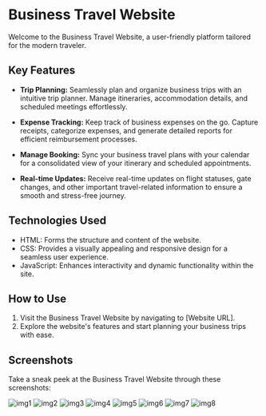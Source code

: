 # Business Travel Website

Welcome to the Business Travel Website, a user-friendly platform tailored for the modern traveler. 

## Key Features

- **Trip Planning:** Seamlessly plan and organize business trips with an intuitive trip planner. Manage itineraries, accommodation details, and scheduled meetings effortlessly.

- **Expense Tracking:** Keep track of business expenses on the go. Capture receipts, categorize expenses, and generate detailed reports for efficient reimbursement processes.

- **Manage Booking:** Sync your business travel plans with your calendar for a consolidated view of your itinerary and scheduled appointments.

- **Real-time Updates:** Receive real-time updates on flight statuses, gate changes, and other important travel-related information to ensure a smooth and stress-free journey.

## Technologies Used

- HTML: Forms the structure and content of the website.
- CSS: Provides a visually appealing and responsive design for a seamless user experience.
- JavaScript: Enhances interactivity and dynamic functionality within the site.

## How to Use

1. Visit the Business Travel Website by navigating to [Website URL].
2. Explore the website's features and start planning your business trips with ease.

## Screenshots

Take a sneak peek at the Business Travel Website through these screenshots:

![img1](https://github.com/dila-y/Business-Travel-Website/blob/main/Travel%20App/readme-img/Screenshot%202024-02-07%20at%2015.05.52.png)
![img2](https://github.com/dila-y/Business-Travel-Website/blob/main/Travel%20App/readme-img/Screenshot%202024-02-07%20at%2015.06.19.png)
![img3](https://github.com/dila-y/Business-Travel-Website/blob/main/Travel%20App/readme-img/Screenshot3.png)
![img4](https://github.com/dila-y/Business-Travel-Website/blob/main/Travel%20App/readme-img/Screenshot%202024-02-07%20at%2015.06.50.png)
![img5](https://github.com/dila-y/Business-Travel-Website/blob/main/Travel%20App/readme-img/Screenshot5.png)
![img6](https://github.com/dila-y/Business-Travel-Website/blob/main/Travel%20App/readme-img/Screenshot%206.png)
![img7](https://github.com/dila-y/Business-Travel-Website/blob/main/Travel%20App/readme-img/Screenshot%207.png)
![img8](https://github.com/dila-y/Business-Travel-Website/blob/main/Travel%20App/readme-img/Screenshot8.png)

